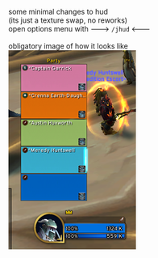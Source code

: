 some minimal changes to hud\
(its just a texture swap, no reworks)\
open options menu with ---> ```/jhud``` <--- \
\
obligatory image of how it looks like\
![example](bars.png)
